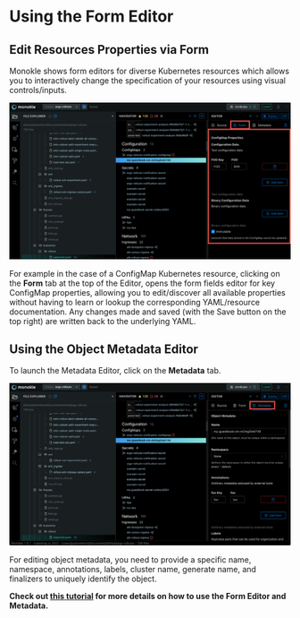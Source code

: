 # Using the Form Editor

## **Edit Resources Properties via Form**

Monokle shows form editors for diverse Kubernetes resources which allows you to interactively change the specification of your resources using visual controls/inputs.

![Form Editor](img/form-editor-1.9.png)

For example in the case of a ConfigMap Kubernetes resource, clicking on the **Form** tab at the top of the Editor, opens the form fields editor for key ConfigMap properties, allowing you to edit/discover all available properties without having to learn or lookup the corresponding YAML/resource documentation. Any changes made and saved (with the Save button on the top right)
are written back to the underlying YAML. 

## **Using the Object Metadata Editor**

To launch the Metadata Editor, click on the **Metadata** tab.

![Metadata Button](img/metadata-button-image-1.9.png)

For editing object metadata, you need to provide a specific name, namespace, annotations, labels, cluster name, generate name, and finalizers to uniquely identify the object.  

**Check out [this tutorial](tutorials/how-to-create-and-edit-configmap.md) for more details 
on how to use the Form Editor and Metadata.**
